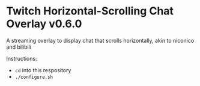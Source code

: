 # Twitch Horizontal-Scrolling Chat Overlay v0.6.0

A streaming overlay to display chat that scrolls horizontally, akin to niconico and bilibili

Instructions:

- `cd` into this respository
- `./configure.sh`